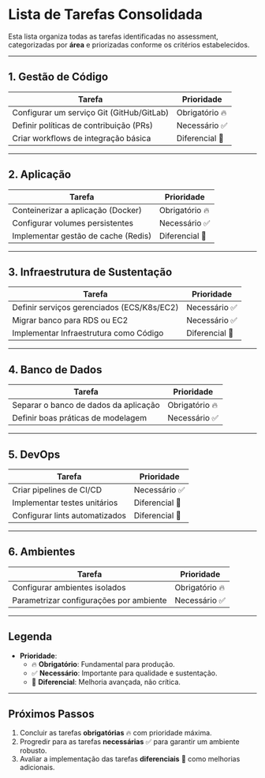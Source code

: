 # Lista de Tarefas Consolidada

Esta lista organiza todas as tarefas identificadas no assessment, categorizadas por **área** e priorizadas conforme os critérios estabelecidos.

---

## **1. Gestão de Código**
| Tarefa                                      | Prioridade     |
|--------------------------------------------|---------------|
| Configurar um serviço Git (GitHub/GitLab)  | Obrigatório 🔥 |
| Definir políticas de contribuição (PRs)    | Necessário ✅  |
| Criar workflows de integração básica       | Diferencial 🌟 |

---

## **2. Aplicação**
| Tarefa                                      | Prioridade     |
|--------------------------------------------|---------------|
| Conteinerizar a aplicação (Docker)         | Obrigatório 🔥 |
| Configurar volumes persistentes            | Necessário ✅  |
| Implementar gestão de cache (Redis)        | Diferencial 🌟 |

---

## **3. Infraestrutura de Sustentação**
| Tarefa                                      | Prioridade     |
|--------------------------------------------|---------------|
| Definir serviços gerenciados (ECS/K8s/EC2) | Necessário ✅  |
| Migrar banco para RDS ou EC2               | Necessário ✅  |
| Implementar Infraestrutura como Código     | Diferencial 🌟 |

---

## **4. Banco de Dados**
| Tarefa                                      | Prioridade     |
|--------------------------------------------|---------------|
| Separar o banco de dados da aplicação      | Obrigatório 🔥 |
| Definir boas práticas de modelagem         | Necessário ✅  |

---

## **5. DevOps**
| Tarefa                                      | Prioridade     |
|--------------------------------------------|---------------|
| Criar pipelines de CI/CD                   | Necessário ✅  |
| Implementar testes unitários               | Diferencial 🌟 |
| Configurar lints automatizados             | Diferencial 🌟 |

---

## **6. Ambientes**
| Tarefa                                      | Prioridade     |
|--------------------------------------------|---------------|
| Configurar ambientes isolados              | Obrigatório 🔥 |
| Parametrizar configurações por ambiente    | Necessário ✅  |

---

## **Legenda**
- **Prioridade**:  
   - 🔥 **Obrigatório**: Fundamental para produção.  
   - ✅ **Necessário**: Importante para qualidade e sustentação.  
   - 🌟 **Diferencial**: Melhoria avançada, não crítica.

---

## **Próximos Passos**
1. Concluir as tarefas **obrigatórias** 🔥 com prioridade máxima.
2. Progredir para as tarefas **necessárias** ✅ para garantir um ambiente robusto.
3. Avaliar a implementação das tarefas **diferenciais** 🌟 como melhorias adicionais.